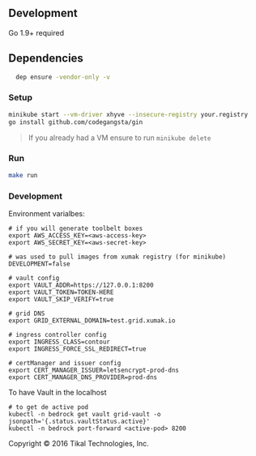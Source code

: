 ## Development

Go 1.9+ required

## Dependencies

```bash
  dep ensure -vendor-only -v
```

### Setup

```bash
minikube start --vm-driver xhyve --insecure-registry your.registry
go install github.com/codegangsta/gin
```

> If you already had a VM ensure to run `minikube delete`

### Run

```bash
make run
```
### Development

Environment varialbes:
```
# if you will generate toolbelt boxes
export AWS_ACCESS_KEY=<aws-access-key>
export AWS_SECRET_KEY=<aws-secret-key>

# was used to pull images from xumak registry (for minikube)
DEVELOPMENT=false

# vault config
export VAULT_ADDR=https://127.0.0.1:8200
export VAULT_TOKEN=TOKEN-HERE
export VAULT_SKIP_VERIFY=true

# grid DNS
export GRID_EXTERNAL_DOMAIN=test.grid.xumak.io

# ingress controller config
export INGRESS_CLASS=contour
export INGRESS_FORCE_SSL_REDIRECT=true

# certManager and issuer config
export CERT_MANAGER_ISSUER=letsencrypt-prod-dns
export CERT_MANAGER_DNS_PROVIDER=prod-dns
```

To have Vault in the localhost
```
# to get de active pod
kubectl -n bedrock get vault grid-vault -o jsonpath='{.status.vaultStatus.active}'
kubectl -n bedrock port-forward <active-pod> 8200
```

Copyright © 2016 Tikal Technologies, Inc.